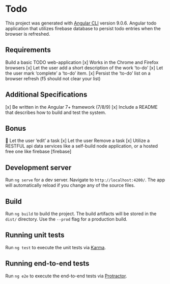 # Todo
This project was generated with [Angular CLI](https://github.com/angular/angular-cli) version 9.0.6. Angular todo application that utilizes firebase database to persist todo entries when the browser is refreshed. 

## Requirements
Build a basic TODO web-application
[x] Works in the Chrome and Firefox browsers
[x] Let the user add a short description of the work ‘to-do’
[x] Let the user mark ‘complete’ a ‘to-do’ item.
[x] Persist the ‘to-do’ list on a browser refresh (f5 should not clear your list)

## Additional Specifications
[x] Be written in the Angular 7+ framework (7/8/9)
[x] Include a README that describes how to build and test the system.

## Bonus
 Let the user ‘edit’ a task 
[x] Let the user Remove a task
[x] Utilize a RESTFUL api data services like a self-build node application, or a hosted free one like firebase [firebase]

## Development server

Run `ng serve` for a dev server. Navigate to `http://localhost:4200/`. The app will automatically reload if you change any of the source files.

## Build

Run `ng build` to build the project. The build artifacts will be stored in the `dist/` directory. Use the `--prod` flag for a production build.

## Running unit tests

Run `ng test` to execute the unit tests via [Karma](https://karma-runner.github.io).

## Running end-to-end tests

Run `ng e2e` to execute the end-to-end tests via [Protractor](http://www.protractortest.org/).
